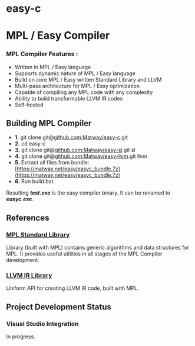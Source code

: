 # easy-c
# MPL / Easy Compiler

### MPL Compiler Features :

* Written in MPL / Easy language
* Supports dynamic nature of MPL / Easy language
* Build on core MPL / Easy written Standard Library and LLVM
* Multi-pass architecture for MPL / Easy optimization
* Capable of compiling any MPL code with any complexity
* Ability to build transformable LLVM IR codes
* Self-hosted

## Building MPL Compiler
* **1.** git clone git@[github.com:Matway/easy-c](https://github.com/Matway/easy-c).git
* **2.** cd easy-c
* **3.** git clone git@[github.com:Matway/easy-sl](https://github.com/Matway/easy-sl).git sl
* **4.** git clone git@[github.com:Matway/easy-llvm](https://github.com/Matway/easy-llvm).git llvm
* **5.** Extract all files from bundle: [https://matway.net/easy/easyc_bundle.7z](https://matway.net/easy/easyc_bundle.7z)
* **6.** Run build.bat

Resulting ***test.exe*** is the easy compiler binary. It can be renamed to ***easyc.exe***.

## References
### [MPL Standard Library](https://github.com/Matway/easy-sl)
Library (built with MPL) contains generic algorithms and data structures for MPL. It provides useful utilities in all stages of the MPL Compiler development.
### [LLVM IR Library](https://github.com/Matway/easy-llvm)
Uniform API for creating LLVM IR code, built with MPL.
## Project Development Status
### Visual Studio Integration
In progress.
